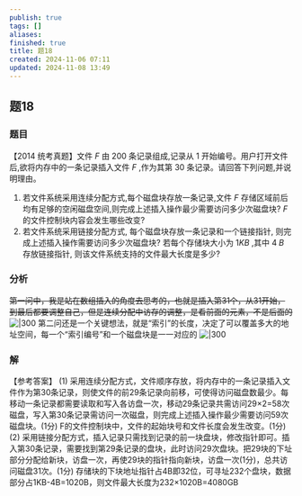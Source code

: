 ```yaml
---
publish: true
tags: []
aliases: 
finished: true
title: 题18
created: 2024-11-06 07:11
updated: 2024-11-08 13:49
---
```

## 题18
### 题目
【2014 统考真题】文件 $F$ 由 200 条记录组成,记录从 1 开始编号。用户打开文件后,欲将内存中的一条记录插入文件 $F$ ,作为其第 30 条记录。请回答下列问题,并说明理由。
1. 若文件系统采用连续分配方式,每个磁盘块存放一条记录,文件 $F$ 存储区域前后均有足够的空闲磁盘空间,则完成上述插入操作最少需要访问多少次磁盘块? $F$ 的文件控制块内容会发生哪些改变?
2. 若文件系统采用链接分配方式, 每个磁盘块存放一条记录和一个链接指针, 则完成上述插入操作需要访问多少次磁盘块? 若每个存储块大小为 $1{KB}$ ,其中 $4\;B$ 存放链接指针, 则该文件系统支持的文件最大长度是多少?
### 分析
~~第一问中，我是站在数组插入的角度去思考的，也就是插入第31个，从31开始，到最后都要调整自己，但是连续分配中访存的调整，是看前面的元素，不是后面的~~
![|300](https://img.hwenyi.tech/202411082035260.webp)
第二问还是一个关键想法，就是“索引”的长度，决定了可以覆盖多大的地址空间，每一个“索引编号”和一个磁盘块是一一对应的
![|300](https://img.hwenyi.tech/202411082146815.webp)
### 解
【参考答案】
(1) 采用连续分配方式，文件顺序存放，将内存中的一条记录插入文件作为第30条记录，则使文件的前29条记录向前移，可使得访问磁盘数最少。每移动一条记录都需要读取和写入各访盘一次，移动29条记录共需访问29×2=58次磁盘，写入第30条记录需访问一次磁盘，则完成上述插入操作最少需要访问59次磁盘块。(1分)
F的文件控制块中，文件的起始块号和文件长度会发生改变。(1分)
(2) 采用链接分配方式，插入记录只需找到记录的前一块盘块，修改指针即可。插入第30条记录，需要找到第29条记录的盘块，此时访问29次盘块。把29块的下址部分分配给新块，访盘一次，再使29块的指针指向新块，访盘一次(1分)，总共访问磁盘31次。(1分)
存储块的下块地址指针占4B即32位，可寻址232个盘块，数据部分占1KB-4B=1020B，则文件最大长度为232×1020B=4080GB

